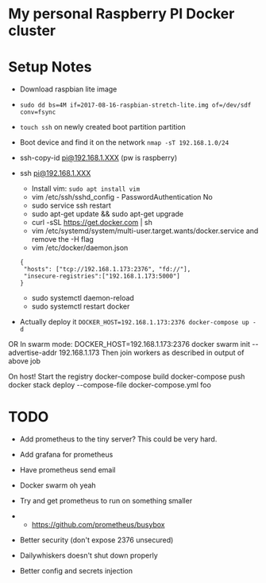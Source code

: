 My personal Raspberry PI Docker cluster
=======================================

# Setup Notes #

* Download raspbian lite image
* `sudo dd bs=4M if=2017-08-16-raspbian-stretch-lite.img of=/dev/sdf conv=fsync`
* `touch ssh` on newly created boot partition partition
* Boot device and find it on the network `nmap -sT 192.168.1.0/24`
* ssh-copy-id pi@192.168.1.XXX (pw is raspberry)
* ssh pi@192.168.1.XXX
  * Install vim: `sudo apt install vim`
  * vim /etc/ssh/sshd_config - PasswordAuthentication No
  * sudo service ssh restart
  * sudo apt-get update && sudo apt-get upgrade
  * curl -sSL https://get.docker.com | sh
  * vim /etc/systemd/system/multi-user.target.wants/docker.service and remove the -H flag
  * vim /etc/docker/daemon.json
  ```
  {
   "hosts": ["tcp://192.168.1.173:2376", "fd://"],
   "insecure-registries":["192.168.1.173:5000"]
  }

  ```
  * sudo systemctl daemon-reload
  * sudo systemctl restart docker


* Actually deploy it `DOCKER_HOST=192.168.1.173:2376 docker-compose up -d`

OR
In swarm mode:
  DOCKER_HOST=192.168.1.173:2376 docker swarm init --advertise-addr 192.168.1.173
  Then join workers as described in output of above job

On host!
Start the registry
docker-compose build
docker-compose push
docker stack deploy --compose-file docker-compose.yml foo


# TODO #

* Add prometheus to the tiny server?  This could be very hard.
* Add grafana for prometheus
* Have prometheus send email

* Docker swarm oh yeah
* Try and get prometheus to run on something smaller
* * https://github.com/prometheus/busybox
* Better security (don't expose 2376 unsecured)
* Dailywhiskers doesn't shut down properly
* Better config and secrets injection

